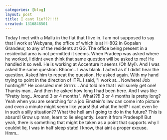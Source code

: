 ```yaml
---
categories: [blog]
layout: post
title: I cant lie???!!!!
created: 1316848501
---
```

Today I met with a Mallu in the flat that I live in. I am not supposed to say that I work at Webyana, the office of which is at H-802 in Gopalan Grandeur, to any of the residents at GG. The office being present in a residential area is not permitted it seems. When Pradeep was asked where he worked, I didnt even think that same question will be asked to me! He handled it so well. He is working at Accenture it seems (Oh My!). And I was asked the same question. Bhoom.. I was blank. I acted as if I didnt hear the question. Asked him to repeat the question. He asked again. With my hand trying to point in the direction of ITPL I said, "I work at... Nowhere! Job hunting!!!" He consoled me! Grrrrr... And told me that I will surely get one! Thanks man.. And then he asked how long I had been here. And I was like "Pretty long.. Around 3 or 4 months". What??!! 3 or 4 months is pretty long? Yeah when you are searching for a job Einstein's law can come into picture and even a minute might seem like years! But what the hell? I cant even lie in such a silly situation?? What the hell am I going to do in the future? This is absurd! Grow up man, learn to lie elegantly. Learn it from Pradeep!! But yeah, there is something that might be taken as a point that supports why I couldnt lie, I was in half sleep state! I know, that aint a proper excuse. Hmm..
